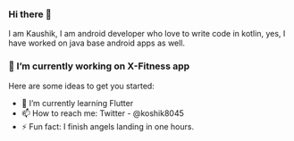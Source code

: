 

### Hi there 👋 
I am Kaushik, I am android developer who love to write code in kotlin, yes, I have worked on java base android apps as well.
### 🔭 I’m currently working on X-Fitness app
Here are some ideas to get you started:
- 🌱 I’m currently learning Flutter
- 📫 How to reach me: Twitter - @koshik8045
- ⚡ Fun fact: I finish angels landing in one hours. 


<!--
**Aliendroid8045/Aliendroid8045** is a ✨ _special_ ✨ repository because its `README.md` (this file) appears on your GitHub profile.
-->

